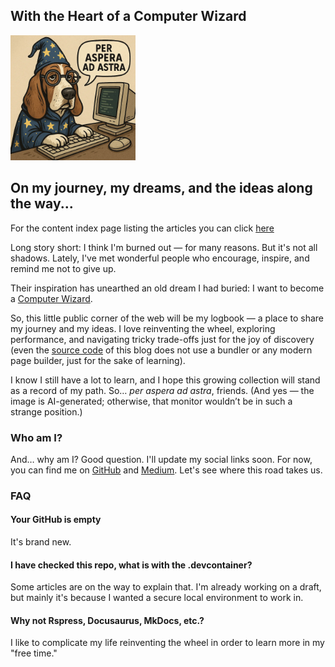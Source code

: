<main class="grid gap-8 p-3 sm:p-10 place-content-center">
   <section class="flex gap-8 justify-center items-center md:p-20 max-w-5xl place-self-center">
      <div class="hidden w-[200px] grow-1 shrink-0">
         <!-- <img hidden src="./assets/wizard.lulita.webp" alt="a funny dog with clothes and typing in a computer" width="200"
            class="rounded-2xl" height="200" /> -->
      </div>
      <hgroup class="flex flex-col gap-5 items-center md:items-stretch">
         <h1
            class="text-shadow-cyan-300 text-shadow-sm text-center font-extrabold text-6xl! text-title-primary ">
            With the Heart of a Computer
            Wizard
         </h1>
        <img aria-hidden="true" class="block rounded-2xl" src="./assets/wizard.lulita.webp"
            alt="a funny dog with clothes and typing in a computer" width="200" height="200" />
         <h2 class="text-subtitle-primary font-bold text-center text-3xl!">On my journey, my dreams, and the
            ideas along the way...
         </h2>
      </hgroup>
   </section>
   <section class="max-w-5xl grid gap-6">
      <p>For the content index page listing the articles you can click <a data-client-navigation="hover"
         href="./content-index">here</a></p>
      <p>
         Long story short: I think I'm burned out — for many reasons.
         But it's not all shadows. Lately, I've met wonderful people who encourage, inspire, and remind me not to give
         up.
      </p>
      <p>
         Their inspiration has unearthed an old dream I had buried:
         I want to become a <a href="https://jvns.ca/blog/so-you-want-to-be-a-wizard/">Computer Wizard</a>.
      </p>
      <p>
         So, this little public corner of the web will be my logbook — a place to share my journey and my ideas.
         I love reinventing the wheel, exploring performance, and navigating tricky trade-offs just for the joy of
         discovery (even the <a href="https://github.com/Shadowrunner8095/my-blog">source code</a> of this blog does not
         use a bundler or any modern page builder, just for the sake of learning).
      </p>
      <p>
         I know I still have a lot to learn, and I hope this growing collection will stand as a record of my path.
         So… <em>per aspera ad astra</em>, friends.
         (And yes — the image is AI-generated; otherwise, that monitor wouldn’t be in such a strange position.)
      </p>
   </section>
   <section class="max-w-5xl grid gap-6">
      <h3 class="text-subtitle-primary font-bold text-3xl">Who am I?</h3>
      <p>
         And… why am I? Good question. I'll update my social links soon.
         For now, you can find me on <a href="https://github.com/shadowRunner8095/my-blog">GitHub</a>
         and <a href="https://medium.com/@shadowrunner8095">Medium</a>. Let's see where this road takes us.
      </p>
   </section>
   <section class="max-w-5xl grid gap-6">
      <h3 class="text-subtitle-primary font-bold text-3xl">FAQ</h3>
      <div class="grid gap-3">
         <h4 class="font-bold">
            Your GitHub is empty
         </h4>
         <p>
            It's brand new.
         </p>
      </div>
      <div class="grid gap-3">
         <h4 class="font-bold">
            I have checked this repo, what is with the .devcontainer?
         </h4>
         <p>
            Some articles are on the way to explain that. I'm already working on a draft, but mainly it's because I wanted
            a secure local environment to work in.
         </p>
      </div>
      <div class="grid gap-3">
         <h4 class="font-bold">
            Why not Rspress, Docusaurus, MkDocs, etc.?
         </h4>
         <p>
            I like to complicate my life reinventing the wheel in order to learn more in my "free time."
         </p>
      </div>
   </section>
</main>